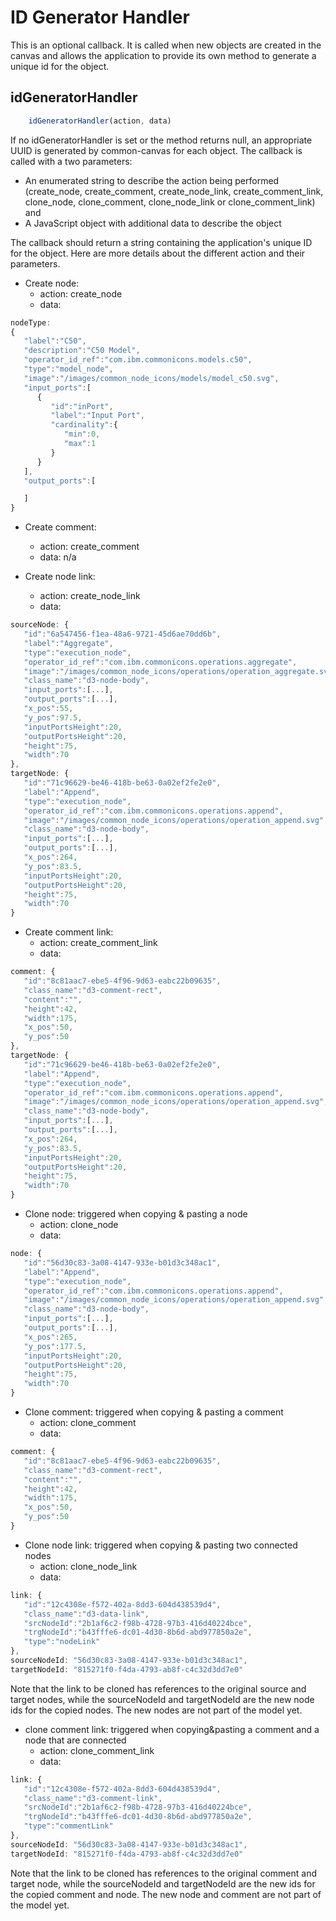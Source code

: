 # ID Generator Handler

This is an optional callback. It is called when new objects are created in the canvas and allows the application to provide its own method to generate a unique id for the object.


## idGeneratorHandler
```js
    idGeneratorHandler(action, data)
```
 If no idGeneratorHandler is set or the method returns null, an appropriate UUID is generated by common-canvas for each object. The callback is called with a two parameters:
 * An enumerated string to describe the action being performed (create_node, create_comment, create_node_link, create_comment_link, clone_node, clone_comment, clone_node_link or clone_comment_link) and
 * A JavaScript object with additional data to describe the object

The callback should return a string containing the application's unique ID for the object.
Here are more details about the different action and their parameters.

* Create node:
    * action: create_node
    * data:

```js
nodeType:
{
   "label":"C50",
   "description":"C50 Model",
   "operator_id_ref":"com.ibm.commonicons.models.c50",
   "type":"model_node",
   "image":"/images/common_node_icons/models/model_c50.svg",
   "input_ports":[
      {
         "id":"inPort",
         "label":"Input Port",
         "cardinality":{
            "min":0,
            "max":1
         }
      }
   ],
   "output_ports":[

   ]
}
```

* Create comment:
    * action: create_comment
    * data: n/a


* Create node link:
    * action: create_node_link
    * data:

```js
sourceNode: {
   "id":"6a547456-f1ea-48a6-9721-45d6ae70dd6b",
   "label":"Aggregate",
   "type":"execution_node",
   "operator_id_ref":"com.ibm.commonicons.operations.aggregate",
   "image":"/images/common_node_icons/operations/operation_aggregate.svg",
   "class_name":"d3-node-body",
   "input_ports":[...],
   "output_ports":[...],
   "x_pos":55,
   "y_pos":97.5,
   "inputPortsHeight":20,
   "outputPortsHeight":20,
   "height":75,
   "width":70
},
targetNode: {
   "id":"71c96629-be46-418b-be63-0a02ef2fe2e0",
   "label":"Append",
   "type":"execution_node",
   "operator_id_ref":"com.ibm.commonicons.operations.append",
   "image":"/images/common_node_icons/operations/operation_append.svg",
   "class_name":"d3-node-body",
   "input_ports":[...],
   "output_ports":[...],
   "x_pos":264,
   "y_pos":83.5,
   "inputPortsHeight":20,
   "outputPortsHeight":20,
   "height":75,
   "width":70
}
```

* Create comment link:
    * action: create_comment_link
    * data:

```js
comment: {
   "id":"8c81aac7-ebe5-4f96-9d63-eabc22b09635",
   "class_name":"d3-comment-rect",
   "content":"",
   "height":42,
   "width":175,
   "x_pos":50,
   "y_pos":50
},
targetNode: {
   "id":"71c96629-be46-418b-be63-0a02ef2fe2e0",
   "label":"Append",
   "type":"execution_node",
   "operator_id_ref":"com.ibm.commonicons.operations.append",
   "image":"/images/common_node_icons/operations/operation_append.svg",
   "class_name":"d3-node-body",
   "input_ports":[...],
   "output_ports":[...],
   "x_pos":264,
   "y_pos":83.5,
   "inputPortsHeight":20,
   "outputPortsHeight":20,
   "height":75,
   "width":70
}
```

* Clone node: triggered when copying & pasting a node
    * action: clone_node
    * data:

```js
node: {
   "id":"56d30c83-3a08-4147-933e-b01d3c348ac1",
   "label":"Append",
   "type":"execution_node",
   "operator_id_ref":"com.ibm.commonicons.operations.append",
   "image":"/images/common_node_icons/operations/operation_append.svg",
   "class_name":"d3-node-body",
   "input_ports":[...],
   "output_ports":[...],
   "x_pos":265,
   "y_pos":177.5,
   "inputPortsHeight":20,
   "outputPortsHeight":20,
   "height":75,
   "width":70
}
```

* Clone comment: triggered when copying & pasting a comment
    * action: clone_comment
    * data:

```js
comment: {
   "id":"8c81aac7-ebe5-4f96-9d63-eabc22b09635",
   "class_name":"d3-comment-rect",
   "content":"",
   "height":42,
   "width":175,
   "x_pos":50,
   "y_pos":50
}
```

* Clone node link: triggered when copying & pasting two connected nodes
    * action: clone_node_link
    * data:

```js
link: {
   "id":"12c4308e-f572-402a-8dd3-604d438539d4",
   "class_name":"d3-data-link",
   "srcNodeId":"2b1af6c2-f98b-4728-97b3-416d40224bce",
   "trgNodeId":"b43fffe6-dc01-4d30-8b6d-abd977850a2e",
   "type":"nodeLink"
},
sourceNodeId: "56d30c83-3a08-4147-933e-b01d3c348ac1",
targetNodeId: "815271f0-f4da-4793-ab8f-c4c32d3dd7e0"
```
Note that the link to be cloned has references to the original source and target nodes, while the sourceNodeId and targetNodeId are the new node ids for the copied nodes. The new nodes are not part of the model yet.

- clone comment link: triggered when copying&pasting a comment and a node that are connected
    * action: clone_comment_link
    * data:

```js
link: {
   "id":"12c4308e-f572-402a-8dd3-604d438539d4",
   "class_name":"d3-comment-link",
   "srcNodeId":"2b1af6c2-f98b-4728-97b3-416d40224bce",
   "trgNodeId":"b43fffe6-dc01-4d30-8b6d-abd977850a2e",
   "type":"commentLink"
},
sourceNodeId: "56d30c83-3a08-4147-933e-b01d3c348ac1",
targetNodeId: "815271f0-f4da-4793-ab8f-c4c32d3dd7e0"
```
Note that the link to be cloned has references to the original comment and target node, while the sourceNodeId and targetNodeId are the new ids for the copied comment and node. The new node and comment are not part of the model yet.
